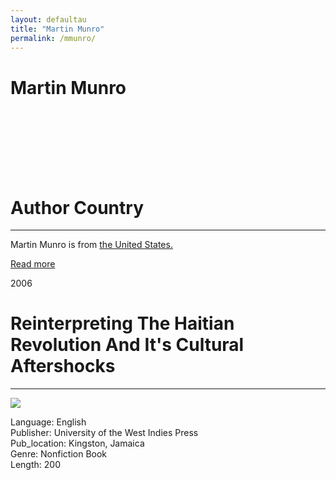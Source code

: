 ```yaml
---
layout: defaultau
title: "Martin Munro"
permalink: /mmunro/
---
```

<!-- partial:index.partial.html -->
<div class="content">
     <h1>Martin Munro</h1>
    <div class="quote">
        <div><img src="" class="logo"></div>
    </div>
    <div class="timeline">
        <div style="padding-bottom:100px;"></div>
        <div class="block">
             <div class="date right"><p class="right"> </p></div>
            <div class="dot"></div>
            <div class="left first">
            <div class="author_country">
                <h1>Author Country</h1><hr>
          <div class="aclocation">  <p>Martin Munro is from <a href="http://localhost:4000/62">the United States.</a></p></div>
              <div class="acreadmore">  <a href="NA" target="_blank">Read more</a></div>
            </div>
            </div>
        <div class="block">
            <div class="date left"><p class="left">2006</p></div>
            <div class="dot"></div>
            <div class="right">
                <h1>Reinterpreting The Haitian Revolution And It's Cultural Aftershocks</h1><hr>
                <p><img src="https://encrypted-tbn2.gstatic.com/images?q=tbn:ANd9GcRvOQEKMUQ8z-sBM1W0-Kol-rR76tGSMnQzgnXnJ2m6PvRcOg-P"></p>
                <p>
                Language: English<br/>
                Publisher: University of the West Indies Press<br/>
                Pub_location: Kingston, Jamaica<br/>
                Genre: Nonfiction Book<br/>
                Length: 200 <br/>                   </p>
            </div>
        </div>
